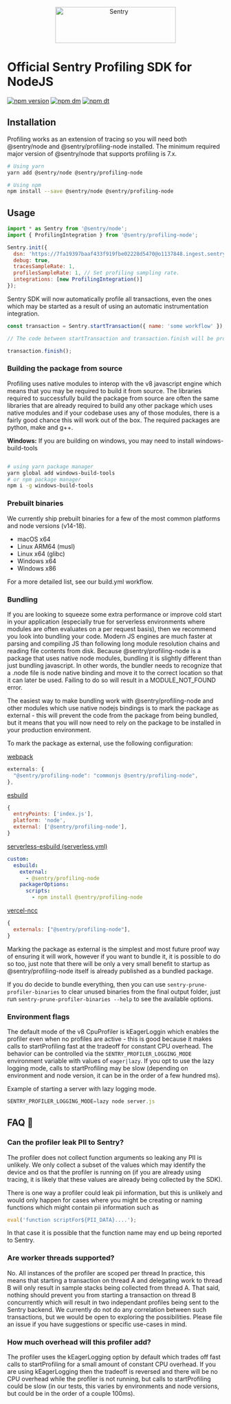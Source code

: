 <p align="center">
  <a href="https://sentry.io/?utm_source=github&utm_medium=logo" target="_blank">
    <img src="https://sentry-brand.storage.googleapis.com/sentry-wordmark-dark-280x84.png" alt="Sentry" width="280" height="84">
  </a>
</p>

# Official Sentry Profiling SDK for NodeJS

[![npm version](https://img.shields.io/npm/v/@sentry/profiling-node.svg)](https://www.npmjs.com/package/@sentry/profiling-node)
[![npm dm](https://img.shields.io/npm/dm/@sentry/profiling-node.svg)](https://www.npmjs.com/package/@sentry/profiling-node)
[![npm dt](https://img.shields.io/npm/dt/@sentry/profiling-node.svg)](https://www.npmjs.com/package/@sentry/profiling-node)

## Installation

Profiling works as an extension of tracing so you will need both @sentry/node and @sentry/profiling-node installed. The minimum required major version of @sentry/node that supports profiling is 7.x.

```bash
# Using yarn
yarn add @sentry/node @sentry/profiling-node

# Using npm
npm install --save @sentry/node @sentry/profiling-node
```

## Usage

```javascript
import * as Sentry from '@sentry/node';
import { ProfilingIntegration } from '@sentry/profiling-node';

Sentry.init({
  dsn: 'https://7fa19397baaf433f919fbe02228d5470@o1137848.ingest.sentry.io/6625302',
  debug: true,
  tracesSampleRate: 1,
  profilesSampleRate: 1, // Set profiling sampling rate.
  integrations: [new ProfilingIntegration()]
});
```

Sentry SDK will now automatically profile all transactions, even the ones which may be started as a result of using an automatic instrumentation integration.

```javascript
const transaction = Sentry.startTransaction({ name: 'some workflow' });

// The code between startTransaction and transaction.finish will be profiled

transaction.finish();
```

### Building the package from source

Profiling uses native modules to interop with the v8 javascript engine which means that you may be required to build it from source. The libraries required to successfully build the package from source are often the same libraries that are already required to build any other package which uses native modules and if your codebase uses any of those modules, there is a fairly good chance this will work out of the box. The required packages are python, make and g++.

**Windows:**
If you are building on windows, you may need to install windows-build-tools
```bash

# using yarn package manager
yarn global add windows-build-tools
# or npm package manager
npm i -g windows-build-tools
```

### Prebuilt binaries

We currently ship prebuilt binaries for a few of the most common platforms and node versions (v14-18).

- macOS x64
- Linux ARM64 (musl)
- Linux x64 (glibc)
- Windows x64
- Windows x86

For a more detailed list, see our build.yml workflow.

### Bundling

If you are looking to squeeze some extra performance or improve cold start in your application (especially true for serverless environments where modules are often evaluates on a per request basis), then we recommend you look into bundling your code. Modern JS engines are much faster at parsing and compiling JS than following long module resolution chains and reading file contents from disk. Because @sentry/profiling-node is a package that uses native node modules, bundling it is slightly different than just bundling javascript. In other words, the bundler needs to recognize that a .node file is node native binding and move it to the correct location so that it can later be used. Failing to do so will result in a MODULE_NOT_FOUND error.

The easiest way to make bundling work with @sentry/profiling-node and other modules which use native nodejs bindings is to mark the package as external - this will prevent the code from the package from being bundled, but it means that you will now need to rely on the package to be installed in your production environment.

To mark the package as external, use the following configuration:

[webpack](https://webpack.js.org/configuration/externals/#externals)
```js
externals: {
  "@sentry/profiling-node": "commonjs @sentry/profiling-node",
},
```

[esbuild](https://esbuild.github.io/api/#external)
```js
{
  entryPoints: ['index.js'],
  platform: 'node',
  external: ['@sentry/profiling-node'],
}
```

[serverless-esbuild (serverless.yml)](https://www.serverless.com/plugins/serverless-esbuild#external-dependencies)
```yml
custom:
  esbuild:
    external:
      - @sentry/profiling-node
    packagerOptions:
      scripts:
        - npm install @sentry/profiling-node
```

[vercel-ncc](https://github.com/vercel/ncc#programmatically-from-nodejs)
```js
{
  externals: ["@sentry/profiling-node"],
}
```

Marking the package as external is the simplest and most future proof way of ensuring it will work, however if you want to bundle it, it is possible to do so too, just note that there will be only a very small benefit to startup as @sentry/profiling-node itself is already published as a bundled package.

If you do decide to bundle everything, then you can use `sentry-prune-profiler-binaries` to clear unused binaries from the final output folder, just run `sentry-prune-profiler-binaries --help` to see the available options.

### Environment flags

The default mode of the v8 CpuProfiler is kEagerLoggin which enables the profiler even when no profiles are active - this is good because it makes calls to startProfiling fast at the tradeoff for constant CPU overhead. The behavior can be controlled via the `SENTRY_PROFILER_LOGGING_MODE` environment variable with values of `eager|lazy`. If you opt to use the lazy logging mode, calls to startProfiling may be slow (depending on environment and node version, it can be in the order of a few hundred ms).

Example of starting a server with lazy logging mode.

```javascript
SENTRY_PROFILER_LOGGING_MODE=lazy node server.js
```

## FAQ 💭

### Can the profiler leak PII to Sentry?

The profiler does not collect function arguments so leaking any PII is unlikely. We only collect a subset of the values which may identify the device and os that the profiler is running on (if you are already using tracing, it is likely that these values are already being collected by the SDK).

There is one way a profiler could leak pii information, but this is unlikely and would only happen for cases where you might be creating or naming functions which might contain pii information such as

```js
eval('function scriptFor${PII_DATA}....');
```

In that case it is possible that the function name may end up being reported to Sentry.

### Are worker threads supported?

No. All instances of the profiler are scoped per thread  In practice, this means that starting a transaction on thread A and delegating work to thread B will only result in sample stacks being collected from thread A. That said, nothing should prevent you from starting a transaction on thread B concurrently which will result in two independant profiles being sent to the Sentry backend. We currently do not do any correlation between such transactions, but we would be open to exploring the possibilities. Please file an issue if you have suggestions or specific use-cases in mind.

### How much overhead will this profiler add?

The profiler uses the kEagerLogging option by default which trades off fast calls to startProfiling for a small amount of constant CPU overhead.
If you are using kEagerLogging then the tradeoff is reversed and there will be no CPU overhead while the profiler is not running, but calls to startProfiling could be slow (in our tests, this varies by environments and node versions, but could be in the order of a couple 100ms).
